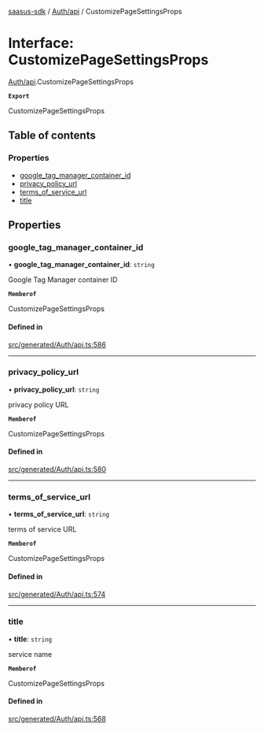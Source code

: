 [saasus-sdk](../README.md) / [Auth/api](../modules/Auth_api.md) / CustomizePageSettingsProps

# Interface: CustomizePageSettingsProps

[Auth/api](../modules/Auth_api.md).CustomizePageSettingsProps

**`Export`**

CustomizePageSettingsProps

## Table of contents

### Properties

- [google\_tag\_manager\_container\_id](Auth_api.CustomizePageSettingsProps.md#google_tag_manager_container_id)
- [privacy\_policy\_url](Auth_api.CustomizePageSettingsProps.md#privacy_policy_url)
- [terms\_of\_service\_url](Auth_api.CustomizePageSettingsProps.md#terms_of_service_url)
- [title](Auth_api.CustomizePageSettingsProps.md#title)

## Properties

### google\_tag\_manager\_container\_id

• **google\_tag\_manager\_container\_id**: `string`

Google Tag Manager container ID

**`Memberof`**

CustomizePageSettingsProps

#### Defined in

[src/generated/Auth/api.ts:586](https://github.com/saasus-platform/saasus-sdk-javascript/blob/6b95732/src/generated/Auth/api.ts#L586)

___

### privacy\_policy\_url

• **privacy\_policy\_url**: `string`

privacy policy URL

**`Memberof`**

CustomizePageSettingsProps

#### Defined in

[src/generated/Auth/api.ts:580](https://github.com/saasus-platform/saasus-sdk-javascript/blob/6b95732/src/generated/Auth/api.ts#L580)

___

### terms\_of\_service\_url

• **terms\_of\_service\_url**: `string`

terms of service URL

**`Memberof`**

CustomizePageSettingsProps

#### Defined in

[src/generated/Auth/api.ts:574](https://github.com/saasus-platform/saasus-sdk-javascript/blob/6b95732/src/generated/Auth/api.ts#L574)

___

### title

• **title**: `string`

service name

**`Memberof`**

CustomizePageSettingsProps

#### Defined in

[src/generated/Auth/api.ts:568](https://github.com/saasus-platform/saasus-sdk-javascript/blob/6b95732/src/generated/Auth/api.ts#L568)
